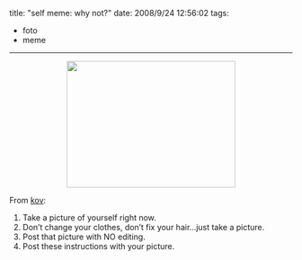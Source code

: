 title: "self meme: why not?"
date: 2008/9/24 12:56:02
tags:
- foto
- meme
---
<p align="center"><a href="http://damog.net/old/axiombox/2008/09/memeself.jpg"><img class="aligncenter size-medium wp-image-660" title="memeself" src="http://damog.net/old/axiombox/2008/09/memeself-300x225.jpg" alt="" width="300" height="225" /></a></p>

From <a href="http://blog.kov.eti.br/?p=39">kov</a>:

1. Take a picture of yourself right now.
2. Don’t change your clothes, don’t fix your hair…just take a picture.
3. Post that picture with NO editing.
4. Post these instructions with your picture.